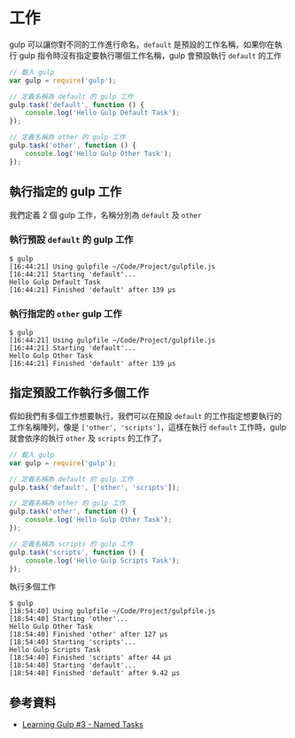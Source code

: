# 工作

gulp 可以讓你對不同的工作進行命名，`default` 是預設的工作名稱，如果你在執行 gulp 指令時沒有指定要執行哪個工作名稱，gulp 會預設執行 `default` 的工作

```javascript
// 載入 gulp
var gulp = require('gulp');

// 定義名稱為 default 的 gulp 工作
gulp.task('default', function () {
    console.log('Hello Gulp Default Task');
});

// 定義名稱為 other 的 gulp 工作
gulp.task('other', function () {
    console.log('Hello Gulp Other Task');
});
```

## 執行指定的 gulp 工作

我們定義 2 個 gulp 工作，名稱分別為 `default` 及 `other`

### 執行預設 `default` 的 gulp 工作

```shell
$ gulp
[16:44:21] Using gulpfile ~/Code/Project/gulpfile.js
[16:44:21] Starting 'default'...
Hello Gulp Default Task
[16:44:21] Finished 'default' after 139 μs
```

### 執行指定的 `other` gulp 工作

```shell
$ gulp
[16:44:21] Using gulpfile ~/Code/Project/gulpfile.js
[16:44:21] Starting 'default'...
Hello Gulp Other Task
[16:44:21] Finished 'default' after 139 μs
```


## 指定預設工作執行多個工作

假如我們有多個工作想要執行，我們可以在預設 `default` 的工作指定想要執行的工作名稱陣列，像是 `['other', 'scripts']`，這樣在執行 `default` 工作時，gulp 就會依序的執行 `other` 及 `scripts` 的工作了。

```javascript
// 載入 gulp
var gulp = require('gulp');

// 定義名稱為 default 的 gulp 工作
gulp.task('default', ['other', 'scripts']);

// 定義名稱為 other 的 gulp 工作
gulp.task('other', function () {
    console.log('Hello Gulp Other Task');
});

// 定義名稱為 scripts 的 gulp 工作
gulp.task('scripts', function () {
    console.log('Hello Gulp Scripts Task');
});
```

執行多個工作

```shell
$ gulp
[18:54:40] Using gulpfile ~/Code/Project/gulpfile.js
[18:54:40] Starting 'other'...
Hello Gulp Other Task
[18:54:40] Finished 'other' after 127 μs
[18:54:40] Starting 'scripts'...
Hello Gulp Scripts Task
[18:54:40] Finished 'scripts' after 44 μs
[18:54:40] Starting 'default'...
[18:54:40] Finished 'default' after 9.42 μs
```

## 參考資料
* [Learning Gulp #3 - Named Tasks](https://www.youtube.com/watch?v=YBGeJnMrzzE&index=3&list=PLLnpHn493BHE2RsdyUNpbiVn-cfuV7Fos)
